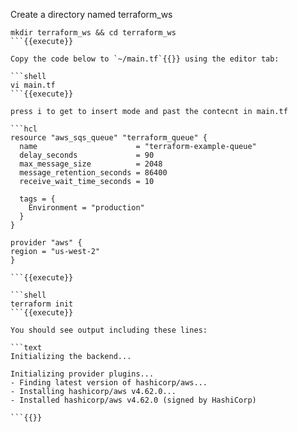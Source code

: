 Create a directory named terraform_ws

```shell
mkdir terraform_ws && cd terraform_ws
```{{execute}}

Copy the code below to `~/main.tf`{{}} using the editor tab:

```shell
vi main.tf
```{{execute}}

press i to get to insert mode and past the contecnt in main.tf

```hcl
resource "aws_sqs_queue" "terraform_queue" {
  name                      = "terraform-example-queue"
  delay_seconds             = 90
  max_message_size          = 2048
  message_retention_seconds = 86400
  receive_wait_time_seconds = 10

  tags = {
    Environment = "production"
  }
}

provider "aws" {
region = "us-west-2"
}

```{{execute}}

```shell
terraform init
```{{execute}}

You should see output including these lines:

```text
Initializing the backend...

Initializing provider plugins...
- Finding latest version of hashicorp/aws...
- Installing hashicorp/aws v4.62.0...
- Installed hashicorp/aws v4.62.0 (signed by HashiCorp)

```{{}}


